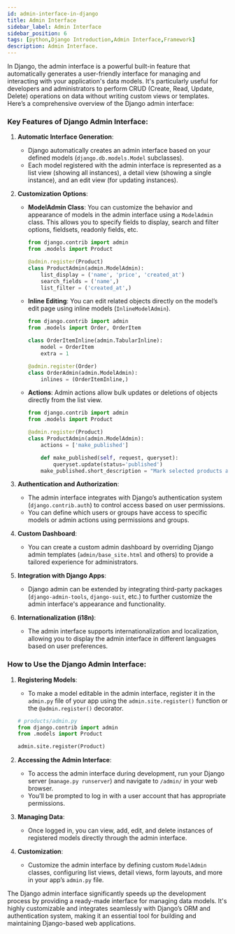 ```yaml
---
id: admin-interface-in-django
title: Admin Interface
sidebar_label: Admin Interface
sidebar_position: 6
tags: [python,Django Introduction,Admin Interface,Framework]
description: Admin Interface.
---
```


In Django, the admin interface is a powerful built-in feature that automatically generates a user-friendly interface for managing and interacting with your application's data models. It's particularly useful for developers and administrators to perform CRUD (Create, Read, Update, Delete) operations on data without writing custom views or templates. Here’s a comprehensive overview of the Django admin interface:

### Key Features of Django Admin Interface:

1. **Automatic Interface Generation**:
   - Django automatically creates an admin interface based on your defined models (`django.db.models.Model` subclasses).
   - Each model registered with the admin interface is represented as a list view (showing all instances), a detail view (showing a single instance), and an edit view (for updating instances).

2. **Customization Options**:
   - **ModelAdmin Class**: You can customize the behavior and appearance of models in the admin interface using a `ModelAdmin` class. This allows you to specify fields to display, search and filter options, fieldsets, readonly fields, etc.
   
     ```python
     from django.contrib import admin
     from .models import Product

     @admin.register(Product)
     class ProductAdmin(admin.ModelAdmin):
         list_display = ('name', 'price', 'created_at')
         search_fields = ('name',)
         list_filter = ('created_at',)
     ```

   - **Inline Editing**: You can edit related objects directly on the model’s edit page using inline models (`InlineModelAdmin`).
   
     ```python
     from django.contrib import admin
     from .models import Order, OrderItem

     class OrderItemInline(admin.TabularInline):
         model = OrderItem
         extra = 1

     @admin.register(Order)
     class OrderAdmin(admin.ModelAdmin):
         inlines = (OrderItemInline,)
     ```

   - **Actions**: Admin actions allow bulk updates or deletions of objects directly from the list view.
   
     ```python
     from django.contrib import admin
     from .models import Product

     @admin.register(Product)
     class ProductAdmin(admin.ModelAdmin):
         actions = ['make_published']

         def make_published(self, request, queryset):
             queryset.update(status='published')
         make_published.short_description = "Mark selected products as published"
     ```

3. **Authentication and Authorization**:
   - The admin interface integrates with Django’s authentication system (`django.contrib.auth`) to control access based on user permissions.
   - You can define which users or groups have access to specific models or admin actions using permissions and groups.

4. **Custom Dashboard**:
   - You can create a custom admin dashboard by overriding Django admin templates (`admin/base_site.html` and others) to provide a tailored experience for administrators.

5. **Integration with Django Apps**:
   - Django admin can be extended by integrating third-party packages (`django-admin-tools`, `django-suit`, etc.) to further customize the admin interface's appearance and functionality.

6. **Internationalization (i18n)**:
   - The admin interface supports internationalization and localization, allowing you to display the admin interface in different languages based on user preferences.

### How to Use the Django Admin Interface:

1. **Registering Models**:
   - To make a model editable in the admin interface, register it in the `admin.py` file of your app using the `admin.site.register()` function or the `@admin.register()` decorator.

   ```python
   # products/admin.py
   from django.contrib import admin
   from .models import Product

   admin.site.register(Product)
   ```

2. **Accessing the Admin Interface**:
   - To access the admin interface during development, run your Django server (`manage.py runserver`) and navigate to `/admin/` in your web browser.
   - You'll be prompted to log in with a user account that has appropriate permissions.

3. **Managing Data**:
   - Once logged in, you can view, add, edit, and delete instances of registered models directly through the admin interface.

4. **Customization**:
   - Customize the admin interface by defining custom `ModelAdmin` classes, configuring list views, detail views, form layouts, and more in your app’s `admin.py` file.

The Django admin interface significantly speeds up the development process by providing a ready-made interface for managing data models. It's highly customizable and integrates seamlessly with Django’s ORM and authentication system, making it an essential tool for building and maintaining Django-based web applications.